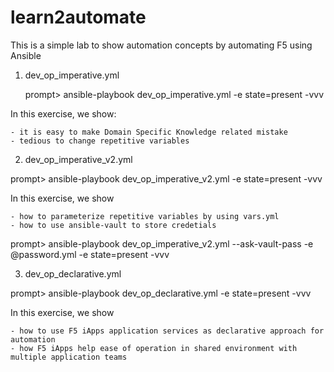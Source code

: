 # learn2automate

This is a simple lab to show automation concepts by automating F5 using Ansible

1. dev_op_imperative.yml

      prompt> ansible-playbook dev_op_imperative.yml -e state=present -vvv

  In this exercise, we show:
  
    - it is easy to make Domain Specific Knowledge related mistake
    - tedious to change repetitive variables
  
2. dev_op_imperative_v2.yml

  prompt> ansible-playbook dev_op_imperative_v2.yml -e state=present -vvv

  In this exercise, we show
  
    - how to parameterize repetitive variables by using vars.yml
    - how to use ansible-vault to store credetials
    
  prompt> ansible-playbook dev_op_imperative_v2.yml --ask-vault-pass -e @password.yml -e state=present -vvv
 
 3. dev_op_declarative.yml
 
 prompt> ansible-playbook dev_op_declarative.yml -e state=present -vvv
 
  In this exercise, we show
  
    - how to use F5 iApps application services as declarative approach for automation
    - how F5 iApps help ease of operation in shared environment with multiple application teams
